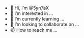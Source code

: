 - 👋 Hi, I’m @5yn7aX
- 👀 I’m interested in ...
- 🌱 I’m currently learning ...
- 💞️ I’m looking to collaborate on ...
- 📫 How to reach me ...

<!---
5yn7aX/5yn7aX is a ✨ special ✨ repository because its `README.md` (this file) appears on your GitHub profile.
You can click the Preview link to take a look at your changes.
--->
